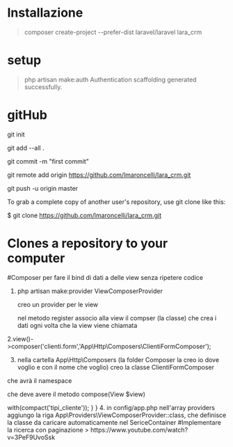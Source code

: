 # Installazione

> composer create-project --prefer-dist laravel/laravel lara_crm


# setup

> php artisan make:auth
Authentication scaffolding generated successfully.




# gitHub

git init

git add --all .

git commit -m "first commit"

 git remote add origin https://github.com/lmaroncelli/lara_crm.git

 git push -u origin master


 To grab a complete copy of another user's repository, use git clone like this:

$ git clone https://github.com/lmaroncelli/lara_crm.git
# Clones a repository to your computer





#Composer per fare il bind di dati a delle view senza ripetere codice

1. php artisan make:provider ViewComposerProvider

    creo un provider per le view

    nel metodo register associo alla view il compser (la classe) che crea i dati ogni volta che la view viene chiamata

2.view()->composer('clienti.form','App\Http\Composers\ClientiFormComposer');


3. nella cartella App\Http\Composers (la folder Composer la creo io dove voglio e con il nome che voglio) creo la classe ClientiFormComposer 

che avrà il namespace

che deve avere il metodo compose(View $view)


<?php


namespace App\Http\Composers;


use Illuminate\Contracts\View\View;


/**
 * summary
 */
class ClientiFormComposer
{
    public function compose(View $view)
    	{

    	
    	$view->with(compact('tipi_cliente'));
    	}
}





4. in config/app.php nell'array providers aggiungo la riga

    App\Providers\ViewComposerProvider::class,

    che definisce la classe da caricare automaticamente nel SericeContainer








#Implementare la ricerca con paginazione

> https://www.youtube.com/watch?v=3PeF9UvoSsk

